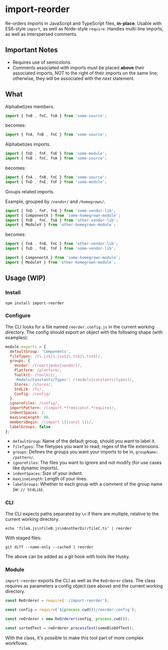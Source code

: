 # import-reorder

Re-orders imports in JavaScript and TypeScript files, **in-place**. Usable with ES6-style `import`, as well as Node-style `require`. Handles multi-line imports, as well as interspersed comments.

## Important Notes

- Requires use of semicolons.
- Comments associated with imports must be placed **above** their associated imports, NOT to the right of their imports on the same line; otherwise, they will be associated with the _next_ statement.

## What

Alphabetizes members.

```javascript
import { fnB , fnC, fnA } from 'some-source';
```

becomes:

```javascript
import { fnA, fnB , fnC } from 'some-source';
```

Alphabetizes imports.

```javascript
import { fnD , fnF, fnE } from 'some-module';
import { fnB , fnC, fnA } from 'some-source';
```

becomes:

```javascript
import { fnA , fnB, fnC } from 'some-source';
import { fnD , fnE, fnF } from 'some-module';
```

Groups related imports.

Example, grouped by `/vendor/` and `/homegrown/`.

```javascript
import { fnD , fnF, fnE } from 'some-vendor-lib';
import { ComponentX } from 'some-homegrown-module`;
import { fnB , fnC, fnA } from 'other-vendor-lib';
import { ModuleY } from 'other-homegrown-module`;
```

becomes:

```javascript
import { fnA , fnB, fnC } from 'other-vendor-lib';
import { fnD , fnE, fnF } from 'some-vendor-lib';

import { ComponentX } from 'some-homegrown-module`;
import { ModuleY } from 'other-homegrown-module`;
```

## Usage (WIP)

### Install

```shell
npm install import-reorder
```

### Configure

The CLI looks for a file named `reorder.config.js` in the current working directory. The config should export an object with the following shape (with examples):

```javascript
module.exports = {
  defaultGroup: 'Components',
  fileTypes: /(\.js$|\.jsx$|\.ts$|\.tsx$)/,
  groups: {
    Vendor: /(react|mobx|vendor)/,
    Platform: /platform/,
    Toolkit: /toolkit/,
    'Models/Constants/Types': /(models|constants|types)/,
    Stores: /stores/,
    StdLib: /fs/,
    Config: /config/
  },
  ignoreFiles: /config/,
  importPattern: /(import.*from|const.*require)/,
  indentSpaces: 2,
  maxLineLength: 80,
  membersBegin: /(import \{|const \{)/,
  labelGroups: false
};
```

- `defaultGroup`: Name of the default group, should you want to label it.
- `fileTypes`: The filetypes you want to read; regex of the file extensions.
- `groups`: Defines the groups you want your imports to be in, `groupName: /pattern/`.
- `ignoreFiles`: The files you want to ignore and not modify (for use cases like dynamic imports).
- `indentSpaces`: Size of your indent.
- `maxLineLength`: Length of your lines.
- `labelGroups`: Whether to each group with a comment of the group name (ie: `// StdLib`).

### CLI

The CLI expects paths separated by `\n` if there are multiple, relative to the current working directory.

```shell
echo 'fileA.js\nfileB.js\nAnotherDir/fileC.ts' | reorder
```

With staged files:

```shell
git diff --name-only --cached | reorder
```

The above can be added as a git hook with tools like Husky.

### Module

`import-reorder` exports the CLI as well as the `ReOrderer` class. The class requires as parameters a config object (see above) and the current working directory.

```javascript
const ReOrderer = require('./import-reorder');

const config = require(`${process.cwd()}/reorder.config`);

const reOrderer = new ReOrderer(config, process.cwd());

const sortedText = reOrderer.processText(someBlobOfText);
```

With the class, it's possible to make this tool part of more complex workflows.
